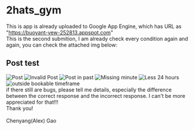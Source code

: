 # 2hats_gym
This is app is already uploaded to Google App Engine, which has URL as "https://buoyant-yew-252813.appspot.com"
<br/> 
This is the second submition, I am already check every condition again and again, you can check the attached img below:

## Post test
![Post]("https://github.com/AlexGao5417/2hats_gym/edit/master/testImg/1.png")
![Invalid Post]("https://github.com/AlexGao5417/2hats_gym/edit/master/testImg/2.png")
![Post in past]("https://github.com/AlexGao5417/2hats_gym/edit/master/testImg/3.png")
![Missing minute]("https://github.com/AlexGao5417/2hats_gym/edit/master/testImg/4.png")
![Less 24 hours]("https://github.com/AlexGao5417/2hats_gym/edit/master/testImg/5.png")
![outside bookable timeframe]("https://github.com/AlexGao5417/2hats_gym/edit/master/testImg/6.png")
<br/>
if there still are bugs, please tell me details, especially the difference between the correct response and the incorrect response. I can't be more appreciated for that!!! 
<br/> Thank you!
<br/>
<br/>
Chenyang(Alex) Gao
